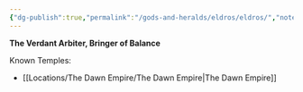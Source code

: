 ```yaml
---
{"dg-publish":true,"permalink":"/gods-and-heralds/eldros/eldros/","noteIcon":"","created":"2024-03-18T00:02:52.152+00:00","updated":"2024-12-31T21:52:16.095+00:00"}
---
```


**The Verdant Arbiter, Bringer of Balance**

Known Temples:
- [[Locations/The Dawn Empire/The Dawn Empire\|The Dawn Empire]]
